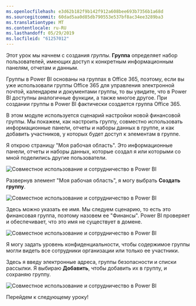 ```yaml
---
ms.openlocfilehash: e3d62b182f9b142f912a608bee693b7356b1a68d
ms.sourcegitcommit: 60dad5aa0d85db790553e537bf8ac34ee3289ba3
ms.translationtype: MT
ms.contentlocale: ru-RU
ms.lasthandoff: 05/29/2019
ms.locfileid: "61257012"
---
```

Этот урок мы начнем с создания *группы*. **Группа** определяет набор пользователей, имеющих доступ к конкретным информационным панелям, отчетам и данным.

Группы в Power BI основаны на группах в Office 365, поэтому, если вы уже использовали группы Office 365 для управления электронной почтой, календарем и документами группы, то вы увидите, что в Power BI доступны аналогичные функции, а также многое другое. При создании группы в Power BI фактически создается группа Office 365.

В этом модуле используется сценарий настройки новой финансовой группы. Мы покажем, как настроить группу, совместно использовать информационные панели, отчеты и наборы данных в группе, и как добавить участников, у которых будет доступ к элементам в группе.

Я открою страницу "Моя рабочая область". Это информационные панели, отчеты и наборы данных, которые создал я или которыми со мной поделились другие пользователи.

![Совместное использование и сотрудничество в Power BI](./media/6-1-create-groups/pbi_learn06_01myworkspace.png)

Развернув элемент "Моя рабочая область", я могу выбрать **Создать группу**.

![Совместное использование и сотрудничество в Power BI](./media/6-1-create-groups/pbi_learn06_01expandmywkspace.png)

Здесь можно указать ее имя. Мы следуем сценарию, то есть это финансовая группа, поэтому назовем ее "Финансы". Power BI проверяет и обеспечивает, что это имя не существует в домене.

![Совместное использование и сотрудничество в Power BI](./media/6-1-create-groups/pbi_learn06_01creategroupdialog.png)

Я могу задать уровень конфиденциальности, чтобы содержимое группы могли видеть все сотрудники организации или только ее участники.

Здесь я введу электронные адреса, группы безопасности и списки рассылки. Я выбираю **Добавить**, чтобы добавить их в группу, и сохраняю группу.

![Совместное использование и сотрудничество в Power BI](./media/6-1-create-groups/pbi_learn06_01savegroup.png)

Перейдем к следующему уроку!

